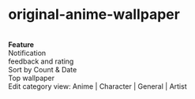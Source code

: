 # original-anime-wallpaper

<br/><b>Feature</b>
<br/>Notification
<br/>feedback and rating
<br/>Sort by Count & Date
<br/>Top wallpaper
<br/>Edit category view: Anime | Character | General | Artist
